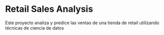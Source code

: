 # Retail Sales Analysis

Este proyecto analiza y predice las ventas de una tienda de retail utilizando técnicas de ciencia de datos